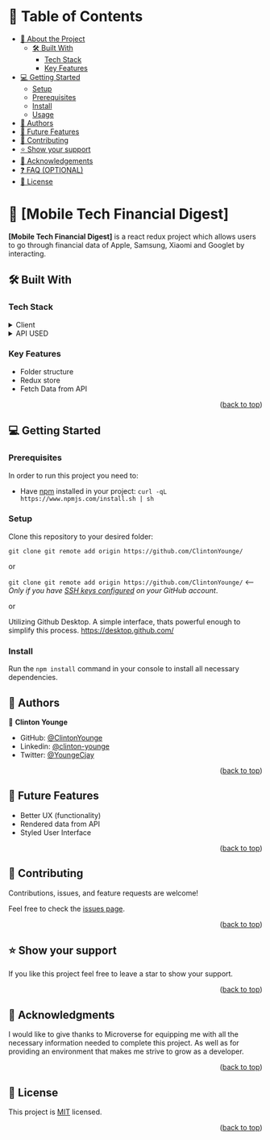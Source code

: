 # 📗 Table of Contents

- [📖 About the Project](#about-project)
  - [🛠 Built With](#built-with)
    - [Tech Stack](#tech-stack)
    - [Key Features](#key-features)
- [💻 Getting Started](#getting-started)
  - [Setup](#setup)
  - [Prerequisites](#prerequisites)
  - [Install](#install)
  - [Usage](#usage)
- [👥 Authors](#authors)
- [🔭 Future Features](#future-features)
- [🤝 Contributing](#contributing)
- [⭐️ Show your support](#support)
- [🙏 Acknowledgements](#acknowledgements)
- [❓ FAQ (OPTIONAL)](#faq)
- [📝 License](#license)


# 📖 [Mobile Tech Financial Digest] <a name="about-project"></a>


**[Mobile Tech Financial Digest]** is a react redux project which allows users to go through financial data of Apple, Samsung, Xiaomi and Googlet by interacting.

## 🛠 Built With <a name="built-with"></a>

### Tech Stack <a name="tech-stack"></a>

<details>
  <summary>Client</summary>
  <ul>
    <li><a href="https://reactjs.org/">React.js</a></li>
  </ul>
  <ul>
    <li><a href="https://redux.js.org/">Redux.js</a></li>
  </ul>
  <ul>
    <li><a href="https://developer.mozilla.org/en-US/docs/Web/CSS">CSS</a></li>
  </ul>
  <ul>
    <li><a href="https://www.javascript.com/">JavaScript</a></li>
  </ul>
</details>
<details>
  <summary>API USED</summary>
  <ul>
    <li><a href="https://site.financialmodelingprep.com/developer/docs/">Financial Modeling Prep API</a></li>
  </ul>
</details>


### Key Features <a name="key-features"></a>

- Folder structure
- Redux store
- Fetch Data from API


<p align="right">(<a href="#readme-top">back to top</a>)</p>

## 💻 Getting Started <a name="getting-started"></a>

### Prerequisites

In order to run this project you need to:

- Have [npm](https://www.npmjs.com/package/npm) installed in your project:
  `curl -qL https://www.npmjs.com/install.sh | sh`

### Setup

Clone this repository to your desired folder:

`git clone git remote add origin https://github.com/ClintonYounge/`

or

`git clone git remote add origin https://github.com/ClintonYounge/` <-- _Only if you have [SSH keys configured](https://docs.github.com/en/authentication/connecting-to-github-with-ssh/adding-a-new-ssh-key-to-your-github-account) on your GitHub account_.

or

Utilizing Github Desktop. A simple interface, thats powerful enough to simplify this process.
https://desktop.github.com/

### Install

Run the `npm install` command in your console to install all necessary dependencies.


## 👥 Authors <a name="authors"></a>

👤 **Clinton Younge**

- GitHub: [@ClintonYounge](https://github.com/ClintonYounge)
- Linkedin: [@clinton-younge](https://www.linkedin.com/in/clinton-younge-83386a25a/)
- Twitter: [@YoungeCjay](https://twitter.com/YoungeCjay)

<p align="right">(<a href="#readme-top">back to top</a>)</p>

## 🔭 Future Features <a name="future-features"></a>

- Better UX (functionality)
- Rendered data from API
- Styled User Interface

<p align="right">(<a href="#readme-top">back to top</a>)</p>

## 🤝 Contributing <a name="contributing"></a>

Contributions, issues, and feature requests are welcome!

Feel free to check the [issues page](../../issues/).

<p align="right">(<a href="#readme-top">back to top</a>)</p>

## ⭐️ Show your support <a name="support"></a>

If you like this project feel free to leave a star to show your support.

<p align="right">(<a href="#readme-top">back to top</a>)</p>

## 🙏 Acknowledgments <a name="acknowledgements"></a>

I would like to give thanks to Microverse for equipping me with all the necessary information needed to complete this project. As well as for providing an environment that makes me strive to grow as a developer.

<p align="right">(<a href="#readme-top">back to top</a>)</p>


## 📝 License <a name="license"></a>

This project is [MIT](./MIT.md) licensed.

<p align="right">(<a href="#readme-top">back to top</a>)</p>